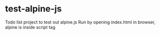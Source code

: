 # test-alpine-js
Todo list project to test out alpine.js
Run by opening index.html in browser, alpine is inside script tag
